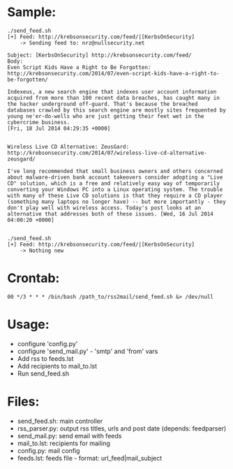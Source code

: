 Sample:
=======  

    ./send_feed.sh
    [+] Feed: http://krebsonsecurity.com/feed/|[KerbsOnSecurity]
        -> Sending feed to: nrz@nullsecurity.net
    
    Subject: [KerbsOnSecurity] http://krebsonsecurity.com/feed/
    Body:
    Even Script Kids Have a Right to Be Forgotten: http://krebsonsecurity.com/2014/07/even-script-kids-have-a-right-to-be-forgotten/
    
    Indexeus, a new search engine that indexes user account information acquired from more than 100 recent data breaches, has caught many in the hacker underground off-guard. That's because the breached databases crawled by this search engine are mostly sites frequented by young ne'er-do-wells who are just getting their feet wet in the cybercrime business.   
    [Fri, 18 Jul 2014 04:29:35 +0000]


    Wireless Live CD Alternative: ZeusGard: http://krebsonsecurity.com/2014/07/wireless-live-cd-alternative-zeusgard/
    
    I've long recommended that small business owners and others concerned about malware-driven bank account takeovers consider adopting a "Live CD" solution, which is a free and relatively easy way of temporarily converting your Windows PC into a Linux operating system. The trouble with many of these Live CD solutions is that they require a CD player (something many laptops no longer have) -- but more importantly - they don't play well with wireless access. Today's post looks at an alternative that addresses both of these issues. [Wed, 16 Jul 2014 04:00:20 +0000]
    
    
    ./send_feed.sh
    [+] Feed: http://krebsonsecurity.com/feed/|[KerbsOnSecurity]
        -> Nothing new

Crontab:
========
    00 */3 * * * /bin/bash /path_to/rss2mail/send_feed.sh &> /dev/null

Usage:
======  
 - configure 'config.py'
 - configure 'send_mail.py' - 'smtp' and 'from' vars
 - Add rss to feeds.lst
 - Add recipients to mail_to.lst
 - Run send_feed.sh

Files:
======
 - send_feed.sh: main controller
 - rss_parser.py: output rss titles, urls and post date (depends: feedparser)
 - send_mail.py: send email with feeds
 - mail_to.lst: recipients for mailing
 - config.py: mail config
 - feeds.lst: feeds file - format: url_feed|mail_subject
